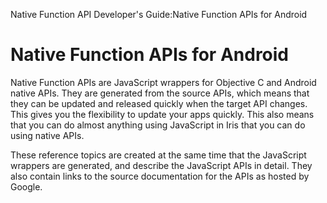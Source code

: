                            

Native Function API Developer's Guide:Native Function APIs for Android

Native Function APIs for Android
================================

Native Function APIs are JavaScript wrappers for Objective C and Android native APIs. They are generated from the source APIs, which means that they can be updated and released quickly when the target API changes. This gives you the flexibility to update your apps quickly. This also means that you can do almost anything using JavaScript in Iris that you can do using native APIs.

These reference topics are created at the same time that the JavaScript wrappers are generated, and describe the JavaScript APIs in detail. They also contain links to the source documentation for the APIs as hosted by Google.
